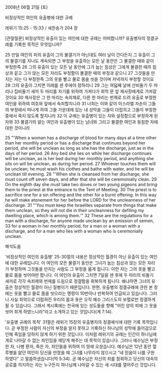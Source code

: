 2008년 06월 21일 (토)

비정상적인 여인의 유출병에 대한 규례



레위기 15:25 - 15:33 / 새찬송가 204 장


[관찰질문]
비정상적인 유출이 있는 여인에 대한 규례는 어떠합니까? 
유출병자의 정결규례를 기록한 목적은 무엇입니까? 

25 만일 여인의 피의 유출이 그의 불결기가 아닌데도 여러 날이 간다든지 그 유출이 그의 불결기를 지나도 계속되면 그 부정을 유출하는 모든 날 동안은 그 불결한 때와 같이 부정한즉 
26 그의 유출이 있는 모든 날 동안에 그가 눕는 침상은 그에게 불결한 때의 침상과 같고 그가 앉는 모든 자리도 부정함이 불결한 때의 부정과 같으니 
27 그것들을 만지는 자는 다 부정한즉 그의 옷을 빨고 물로 몸을 씻을 것이며 저녁까지 부정할 것이요 
28 그의 유출이 그치면 이레를 센 후에야 정하리니 
29 그는 여덟째 날에 산비둘기 두 마리나 집비둘기 새끼 두 마리를 자기를 위하여 가져다가 회막 문 앞 제사장에게로 가져갈 것이요 
30 제사장은 그 한 마리는 속죄제로, 다른 한 마리는 번제로 드려 유출로 부정한 여인을 위하여 여호와 앞에서 속죄할지니라 
31 너희는 이와 같이 이스라엘 자손이 그들의 부정에서 떠나게 하여 그들 가운데에 있는 내 성막을 그들이 더럽히고 그들이 부정한 중에서 죽지 않도록 할지니라 
32 이 규례는 유출병이 있는 자와 설정함으로 부정하게 된 자와 
33 불결기의 앓는 여인과 유출병이 있는 남녀와 그리고 불결한 여인과 동침한 자에 대한 것이니라 

25 "'When a woman has a discharge of blood for many days at a time other than her monthly period or has a discharge that continues beyond her period, she will be unclean as long as she has the discharge, just as in the days of her period. 
26 Any bed she lies on while her discharge continues will be unclean, as is her bed during her monthly period, and anything she sits on will be unclean, as during her period. 
27 Whoever touches them will be unclean; he must wash his clothes and bathe with water, and he will be unclean till evening. 
28 "'When she is cleansed from her discharge, she must count off seven days, and after that she will be ceremonially clean. 
29 On the eighth day she must take two doves or two young pigeons and bring them to the priest at the entrance to the Tent of Meeting. 
30 The priest is to sacrifice one for a sin offering and the other for a burnt offering. In this way he will make atonement for her before the LORD for the uncleanness of her discharge. 
31 "'You must keep the Israelites separate from things that make them unclean, so they will not die in their uncleanness for defiling my dwelling place, which is among them.'" 
32 These are the regulations for a man with a discharge, for anyone made unclean by an emission of semen, 
33 for a woman in her monthly period, for a man or a woman with a discharge, and for a man who lies with a woman who is ceremonially unclean.

해석도움





'비정상적인 여인의 유출병'
25-30절의 내용은 정상적인 월경이 아닌 유출이 있는 여인에 대한 규례입니다. 이 여인의 모든 불결기 동안은 그녀가 눕는 침상과 앉는 모든 자리가 부정하며 그것들을 만지는 사람도 그 부정을 옮게 됩니다. 이런 자는 그의 옷을 빨고 물로 몸을 씻어야만 합니다. 이 여인의 유출이 그치면 7일을 센 후에 두 마리의 비둘기 새끼로 각각 속죄제와 번제를 드림으로 정결함을 회복하게 됩니다. 왜냐하면 그녀의 유출은 정상적인 월경이 아닌 질병이기 때문입니다. 한편, 유출병의 정결규례에 관한 본 장에는 옷을 빨고 물로 몸을 씻으라는 명령이 10번이나 반복하여 언급되고 있습니다. 그러나 사실 죄악으로 더럽혀진 우리의 몸과 옷은 오직 예수 그리스도의 보혈로만 정결하게 될 수 있습니다. 그래서 계시록에는 천국에 있는 성도들을 향해 “어린 양의 피에 그 옷을 씻어 희게 하였느니라”라고 소개하고 있는 것입니다(계 7:14).            

'유출병 규례의 목적'
31절은 레위기 15장의 유출병자의 정결예식에 대한 기록 목적입니다. 곧 부정한 사람이 자신의 부정을 알지 못하고 거룩하신 하나님의 성막에 들어감으로 인해 죽임을 당하지 않게 하기 위한 것입니다. 이처럼 레위기의 규례는 인간이 하나님에게로 나아갈 수 없는 죄인임을 깨닫게 해주는 데 목적이 있습니다. 그러나 예수님은 부정한 자, 나병 환자, 죽은 자, 죄인들을 위하여 이 땅에 오셨습니다. 예수님은 12년 동안 혈루병을 앓던 여인이 당신을 만졌을 때 그녀를 나무라지 않으시고 “네 믿음이 너를 구원하였다” 고 말씀하셨습니다(막 5:34). 곧 예수님은 자신의 죄를 참회하고 당신의 대속의 공로를 의지하는 자는 누구든지 하나님께 나아갈 수 있는 새 시대를 열어주신 것입니다.